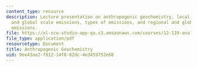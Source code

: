 ```yaml
---
content_type: resource
description: Lecture presentation on anthropogenic geochemistry, local, regional,
  and global scale emissions, types of emissions, and regional and global scale anthropogenic
  emissions.
file: https://ol-ocw-studio-app-qa.s3.amazonaws.com/courses/12-119-analytical-techniques-for-studying-environmental-and-geologic-samples-spring-2011/9ee43ae2f81214f882dc4e3459752e60_MIT12_119S11_anthropogenic.pdf
file_type: application/pdf
resourcetype: Document
title: Anthropogenic Geochemistry
uid: 9ee43ae2-f812-14f8-82dc-4e3459752e60
---
```

